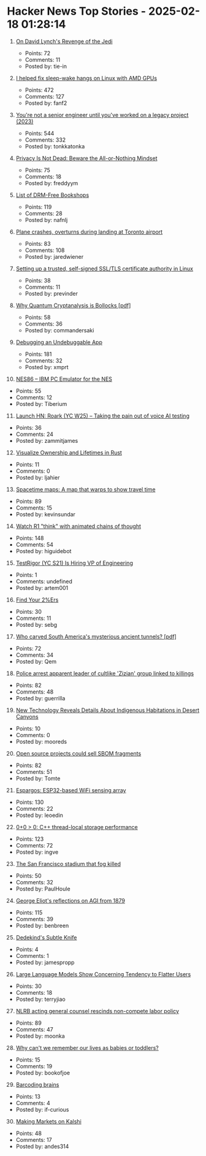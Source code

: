 # Hacker News Top Stories - 2025-02-18 01:28:14

1. [On David Lynch's Revenge of the Jedi](https://www.benningtonreview.org/adam-golaski)
   - Points: 72
   - Comments: 11
   - Posted by: tie-in

2. [I helped fix sleep-wake hangs on Linux with AMD GPUs](https://nyanpasu64.gitlab.io/blog/amdgpu-sleep-wake-hang/)
   - Points: 472
   - Comments: 127
   - Posted by: fanf2

3. [You're not a senior engineer until you've worked on a legacy project (2023)](https://www.infobip.com/developers/blog/seniors-working-on-a-legacy-project)
   - Points: 544
   - Comments: 332
   - Posted by: tonkkatonka

4. [Privacy Is Not Dead: Beware the All-or-Nothing Mindset](https://www.privacyguides.org/articles/2025/02/17/privacy-is-not-dead/)
   - Points: 75
   - Comments: 18
   - Posted by: freddyym

5. [List of DRM-Free Bookshops](https://libreture.com/bookshops/)
   - Points: 119
   - Comments: 28
   - Posted by: nafnlj

6. [Plane crashes, overturns during landing at Toronto airport](https://www.cbc.ca/news/canada/toronto/toronto-pearson-overturned-airplane-1.7461227)
   - Points: 83
   - Comments: 108
   - Posted by: jaredwiener

7. [Setting up a trusted, self-signed SSL/TLS certificate authority in Linux](https://previnder.com/tls-ca-linux/)
   - Points: 38
   - Comments: 11
   - Posted by: previnder

8. [Why Quantum Cryptanalysis is Bollocks [pdf]](https://www.cs.auckland.ac.nz/~pgut001/pubs/bollocks.pdf)
   - Points: 58
   - Comments: 36
   - Posted by: commandersaki

9. [Debugging an Undebuggable App](https://bryce.co/undebuggable/)
   - Points: 181
   - Comments: 32
   - Posted by: xmprt

10. [NES86 – IBM PC Emulator for the NES](https://github.com/decrazyo/nes86)
   - Points: 55
   - Comments: 12
   - Posted by: Tiberium

11. [Launch HN: Roark (YC W25) – Taking the pain out of voice AI testing](undefined)
   - Points: 36
   - Comments: 24
   - Posted by: zammitjames

12. [Visualize Ownership and Lifetimes in Rust](https://github.com/cordx56/rustowl)
   - Points: 11
   - Comments: 0
   - Posted by: ljahier

13. [Spacetime maps: A map that warps to show travel time](https://maps.vvolhejn.com)
   - Points: 89
   - Comments: 15
   - Posted by: kevinsundar

14. [Watch R1 "think" with animated chains of thought](https://github.com/dhealy05/frames_of_mind)
   - Points: 148
   - Comments: 54
   - Posted by: higuidebot

15. [TestRigor (YC S21) Is Hiring VP of Engineering](https://www.ycombinator.com/companies/testrigor/jobs/AuTkpC9-vp-of-engineering)
   - Points: 1
   - Comments: undefined
   - Posted by: artem001

16. [Find Your 2%Ers](https://joyarbitrage.substack.com/p/find-your-2ers)
   - Points: 30
   - Comments: 11
   - Posted by: sebg

17. [Who carved South America's mysterious ancient tunnels? [pdf]](https://www.clp.unesp.br/Modulos/Noticias/401/paleoburrows-nature-2025.pdf)
   - Points: 72
   - Comments: 34
   - Posted by: Qem

18. [Police arrest apparent leader of cultlike 'Zizian' group linked to killings](https://www.pressdemocrat.com/article/trending/police-arrest-apparent-leader-of-cultlike-zizian-group-linked-to-multiple/)
   - Points: 82
   - Comments: 48
   - Posted by: guerrilla

19. [New Technology Reveals Details About Indigenous Habitations in Desert Canyons](https://www.smithsonianmag.com/history/canyon-of-the-ancestors-180985955/)
   - Points: 10
   - Comments: 0
   - Posted by: mooreds

20. [Open source projects could sell SBOM fragments](https://www.thomas-huehn.com/open-source-projects-could-sell-sbom-fragments/)
   - Points: 82
   - Comments: 51
   - Posted by: Tomte

21. [Espargos: ESP32-based WiFi sensing array](https://espargos.net/)
   - Points: 130
   - Comments: 22
   - Posted by: leoedin

22. [0+0 > 0: C++ thread-local storage performance](https://yosefk.com/blog/cxx-thread-local-storage-performance.html)
   - Points: 123
   - Comments: 72
   - Posted by: ingve

23. [The San Francisco stadium that fog killed](https://www.sfgate.com/sports/article/sf-thought-built-stadium-future-fog-ewing-field-20051971.php)
   - Points: 50
   - Comments: 32
   - Posted by: PaulHoule

24. [George Eliot's reflections on AGI from 1879](https://www.learningfromexamples.com/p/reflections-on-superintelligence)
   - Points: 115
   - Comments: 39
   - Posted by: benbreen

25. [Dedekind's Subtle Knife](https://mathenchant.wordpress.com/2025/02/17/dedekinds-subtle-knife/)
   - Points: 4
   - Comments: 1
   - Posted by: jamespropp

26. [Large Language Models Show Concerning Tendency to Flatter Users](https://xyzlabs.substack.com/p/large-language-models-show-concerning)
   - Points: 30
   - Comments: 18
   - Posted by: terryjiao

27. [NLRB acting general counsel rescinds non-compete labor policy](https://natlawreview.com/article/nlrb-acting-general-counsel-rescinds-non-compete-labor-policy)
   - Points: 89
   - Comments: 47
   - Posted by: moonka

28. [Why can't we remember our lives as babies or toddlers?](https://www.theguardian.com/science/2025/feb/16/why-cant-we-remember-our-lives-as-babies-or-toddlers)
   - Points: 15
   - Comments: 19
   - Posted by: bookofjoe

29. [Barcoding brains](https://www.asimov.press/p/barcoding-brains)
   - Points: 13
   - Comments: 4
   - Posted by: if-curious

30. [Making Markets on Kalshi](https://rlafuente.com/post?post=2025-2-16-marketmaking-on-kalshi)
   - Points: 48
   - Comments: 17
   - Posted by: andes314

